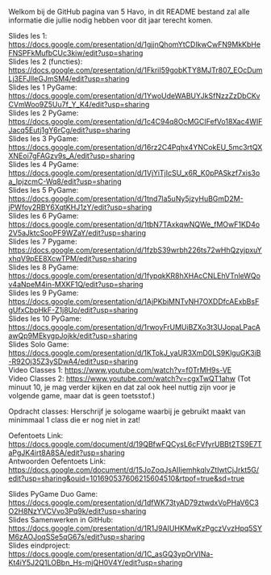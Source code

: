 Welkom bij de GitHub pagina van 5 Havo, in dit README bestand zal alle informatie die jullie nodig hebben voor dit jaar terecht komen.


Slides les 1: https://docs.google.com/presentation/d/1gjjnQhomYtCDIkwCwFN9MkKbHeFNSPFkMufbCUc3kiw/edit?usp=sharing  
Slides les 2 (functies): https://docs.google.com/presentation/d/1FkriI59gobKTY8MJTr807_EOcDumLj3EFJlIeGJmSM4/edit?usp=sharing  
Slides les 1 PyGame: https://docs.google.com/presentation/d/1YwoUdeWABUYJkSfNzzZzDbCKvCVmWoo9Z5Uu7f_Y_K4/edit?usp=sharing  
Slides les 2 PyGame: https://docs.google.com/presentation/d/1c4C94q8OcMGCIFefVo18Xac4WIFJacq5Eutj1gY6rCg/edit?usp=sharing  
Slides les 3 PyGame: https://docs.google.com/presentation/d/16rz2C4Pqhx4YNCokEU_5mc3rtQXXNEoi7gFAGzv9s_A/edit?usp=sharing  
Slides les 4 PyGame: https://docs.google.com/presentation/d/1VjYiTjIcSU_x6R_K0pPASkzf7xis3oa_IpjzcmC-Wq8/edit?usp=sharing  
Slides les 5 PyGame: https://docs.google.com/presentation/d/1tnd7la5uNy5jzyHuBGmD2M-jPWfoy2RBY6XqtKHJ1zY/edit?usp=sharing  
Slides les 6 PyGame: https://docs.google.com/presentation/d/1tbN7TAxkqwNQWe_fMOwF1KD4o2V5aJktcSooPF9WZaY/edit?usp=sharing  
Slides les 7 Pygame: https://docs.google.com/presentation/d/1fzbS39wrbh226ts72wHhQzyjpxuYxhqV9pEE8XcwTPM/edit?usp=sharing  
Slides les 8 PyGame: https://docs.google.com/presentation/d/1fypqkKR8hXHAcCNLEhVTnleWQov4aNpeM4in-MXKF1Q/edit?usp=sharing  
Slides les 9 PyGame: https://docs.google.com/presentation/d/1AjPKbiMNTvNH7OXDDfcAExbBsFgUfxCbpHkF-Z1j8Uo/edit?usp=sharing  
Slides les 10 PyGame: https://docs.google.com/presentation/d/1rwoyFrUMUiBZXo3t3UJopaLPacAawQp9MEkygpJojkk/edit?usp=sharing  
Slides Solo Game: https://docs.google.com/presentation/d/1KTokJ_yaUR3XmD0LS9KlguGK3iB-R92Oj35Z3ySDwA4/edit?usp=sharing  
Video Classes 1: https://www.youtube.com/watch?v=f0TrMH9s-VE  
Video Classes 2: https://www.youtube.com/watch?v=cgxTwQT1ahw (Tot minuut 10, je mag verder kijken en dat zal ook heel nuttig zijn voor je volgende game, maar dat is geen toetsstof.)  

Opdracht classes: Herschrijf je sologame waarbij je gebruikt maakt van minimmaal 1 class die er nog niet in zat!  

Oefentoets Link: https://docs.google.com/document/d/19QBfwFQCysL6cFVfyrUBBt2TS9E7TaPgJK4irt8A8SA/edit?usp=sharing  
Antwoorden Oefentoets Link: https://docs.google.com/document/d/15JoZoqJsAIIjemhkqlvZtIwtCjJrkt5G/edit?usp=sharing&ouid=101690537606215604510&rtpof=true&sd=true

Slides PyGame Duo Game: https://docs.google.com/presentation/d/1dfWK73tyAD79ztwdxVoPHaV6C3O2H8NzYVCVvo3Pq9k/edit?usp=sharing  
Slides Samenwerken in GitHub: https://docs.google.com/presentation/d/1R1J9AIUHKMwKzPgczVvzHpq5SYM6zAOJoqSSe5qG67s/edit?usp=sharing  
Slides eindproject: https://docs.google.com/presentation/d/1C_asGQ3ypOrVINa-Kt4iY5J2Q1LOBbn_Hs-mjQH0V4Y/edit?usp=sharing
